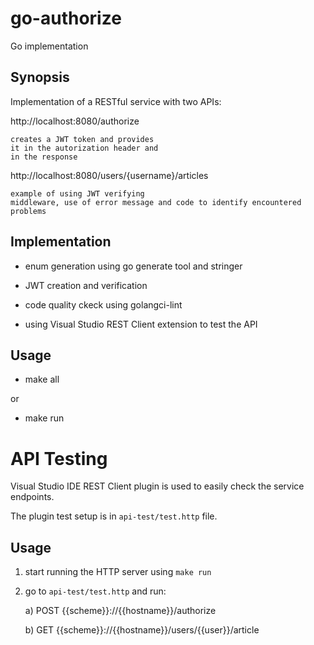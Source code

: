 # go-authorize
Go implementation

## Synopsis

Implementation of a RESTful service with two APIs:

http://localhost:8080/authorize

    creates a JWT token and provides
    it in the autorization header and
    in the response

http://localhost:8080/users/{username}/articles

    example of using JWT verifying
    middleware, use of error message and code to identify encountered
    problems

## Implementation

- enum generation using go generate tool and stringer
- JWT creation and verification

- code quality ckeck using golangci-lint
- using Visual Studio REST Client extension to test the API

## Usage

- make all

or

- make run

# API Testing

Visual Studio IDE REST Client plugin is used to easily check the service
endpoints.

The plugin test setup is in `api-test/test.http` file. 

## Usage

1. start running the HTTP server using `make run`
2. go to `api-test/test.http` and run:

    a) POST {{scheme}}://{{hostname}}/authorize

    b) GET {{scheme}}://{{hostname}}/users/{{user}}/article
